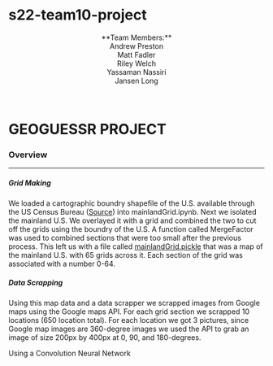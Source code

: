 # s22-team10-project
<p align='center'> **Team Members:**<br> Andrew Preston<br> Matt Fadler<br> Riley Welch<br> Yassaman Nassiri<br> Jansen Long<p>
<br>

# GEOGUESSR PROJECT
### Overview
---
##### Grid Making
We loaded a cartographic boundry shapefile of the U.S. available through the US Census Bureau ([Source](https://www.census.gov/geographies/mapping-files/time-series/geo/carto-boundary-file.html)) into mainlandGrid.ipynb. Next we isolated the mainland U.S. We overlayed it with a grid and combined the two to cut off the grids using the boundry of the U.S. A function called MergeFactor was used to combined sections that were too small after the previous process. This left us with a file called <ins>mainlandGrid.pickle</ins> that was a map of the mainland U.S. with 65 grids across it. Each section of the grid was associated with a number 0-64. 

##### Data Scrapping
Using this map data and a data scrapper we scrapped images from Google maps using the Google maps API. For each grid section we scrapped 10 locations (650 location total). For each location we got 3 pictures, since Google map images are 360-degree images we used the API to grab an image of size 200px by 400px at 0, 90, and 180-degrees. 






Using a Convolution Neural Network 
